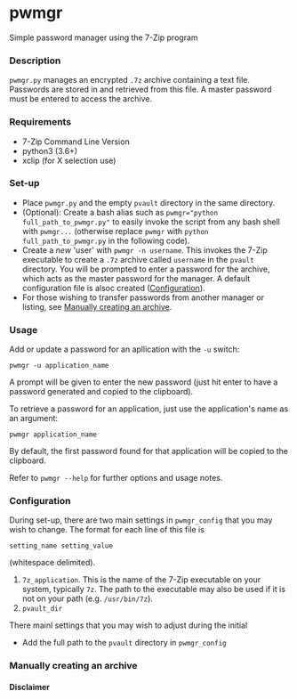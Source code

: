 # pwmgr
Simple password manager using the 7-Zip program

### Description
`pwmgr.py` manages an encrypted `.7z` archive containing a text file. Passwords are stored in and retrieved from this file. A master password must be entered to access the archive.

### Requirements
- 7-Zip Command Line Version
- python3 (3.6+)
- xclip (for X selection use)

### Set-up
- Place `pwmgr.py` and the empty `pvault` directory in the same directory.
- (Optional): Create a bash alias such as `pwmgr="python full_path_to_pwmgr.py"` to easily invoke the script from any bash shell with `pwmgr...` (otherwise replace `pwmgr` with `python full_path_to_pwmgr.py` in the following code).
- Create a _new_ 'user' with `pwmgr -n username`. This invokes the 7-Zip executable to create a `.7z` archive called `username` in the `pvault` directory. You will be prompted to enter a password for the archive, which acts as the master password for the manager. A default configuration file is alsoc created ([Configuration](#configuration "Goto: Configuration")).
- For those wishing to transfer passwords from another manager or listing, see [Manually creating an archive](#manually-creating-an-archive "Goto: Manually creating an archive").

### Usage
Add or update a password for an apllication with the `-u` switch:
```
pwmgr -u application_name
```
A prompt will be given to enter the new password (just hit enter to have a password generated and copied to the clipboard).

To retrieve a password for an application, just use the application's name as an argument:
```
pwmgr application_name
```
By default, the first password found for that application will be copied to the clipboard.

Refer to  `pwmgr --help` for further options and usage notes.


### Configuration
During set-up, there are two main settings in `pwmgr_config` that you may wish to change. The format for each line of this file is
```
setting_name setting_value
```
(whitespace delimited).

1. `7z_application`. This is the name of the 7-Zip executable on your system, typically `7z`. The path to the executable may also be used if it is not on your path (e.g. `/usr/bin/7z`).
2. `pvault_dir` 

There mainl settings that you may wish to adjust during the initial 
- Add the full path to the `pvault` directory in `pwmgr_config`

### Manually creating an archive

#### Disclaimer

